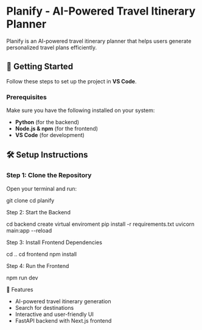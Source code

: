 # Planify - AI-Powered Travel Itinerary Planner

Planify is an AI-powered travel itinerary planner that helps users generate personalized travel plans efficiently.

## 🚀 Getting Started

Follow these steps to set up the project in **VS Code**.

### **Prerequisites**
Make sure you have the following installed on your system:
- **Python** (for the backend)
- **Node.js & npm** (for the frontend)
- **VS Code** (for development)

## **🛠 Setup Instructions**

### **Step 1: Clone the Repository**
Open your terminal and run:

git clone <repository-url>
cd planify

Step 2: Start the Backend

cd backend
create virtual enviroment
pip install -r requirements.txt
uvicorn main:app --reload

Step 3: Install Frontend Dependencies

cd ..
cd frontend
npm install

Step 4: Run the Frontend

npm run dev

📌 Features

- AI-powered travel itinerary generation
- Search for destinations
- Interactive and user-friendly UI
- FastAPI backend with Next.js frontend

